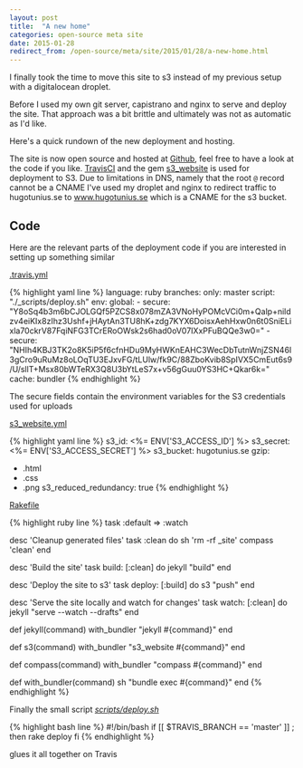 ```yaml
---
layout: post
title:  "A new home"
categories: open-source meta site
date: 2015-01-28
redirect_from: /open-source/meta/site/2015/01/28/a-new-home.html
---
```


I finally took the time to move this site to s3 instead of my previous setup with a digitalocean droplet. 

Before I used my own git server, capistrano and nginx to serve and deploy the site. That approach was a bit brittle and ultimately was not as automatic as I'd like.

Here's a quick rundown of the new deployment and hosting.

The site is now open source and hosted at [Github](https://github.com/k0nserv/hugotunius.se), feel free to have a look at the code if you like. [TravisCI](https://travis-ci.org) and the gem [s3_website](https://github.com/laurilehmijoki/s3_website) is used for deployment to S3. Due to limitations in DNS, namely that the root `@` record cannot be a CNAME I've used my droplet and nginx to redirect traffic to hugotunius.se to www.hugotunius.se which is a CNAME for the s3 bucket.

## Code

Here are the relevant parts of the deployment code if you are interested in setting up something similar

[.travis.yml](https://github.com/k0nserv/hugotunius.se/blob/master/.travis.yml)

{% highlight yaml line %}
language: ruby
branches:
  only: master
script: "./_scripts/deploy.sh"
env:
  global:
    - secure: "Y8oSq4b3m6bCJOLGQf5PZCS8x078mZA3VNoHyPOMcVCi0m+Qalp+nildzv4eiKIx8zIhz3Ushf+jHAytAn3TU8hK+zdg7KYX6DoisxAehHxw0n6t0SniELixla70ckrV87FqiNFG3TCrERoOWsk2s6had0oV07IXxPFuBQQe3w0="
    - secure: "NHIh4KBJ3TK2o8K5iP5f6cfnHDu9MyHWKnEAHC3WecDbTutnWnjZSN46I3gCro9uRuMz8oLOqTU3EJxvFG/tLUlw/fk9C/88ZboKvib8SpIVX5CmEut6s9/U/sllT+Msx80bWTeRX3Q8U3bYtLeS7x+v56gGuu0YS3HC+Qkar6k="
cache: bundler
{% endhighlight %}

The secure fields contain the environment variables for the S3 credentials used for uploads

[s3_website.yml](https://github.com/k0nserv/hugotunius.se/blob/master/s3_website.yml)

{% highlight yaml line %}
s3_id: <%= ENV['S3_ACCESS_ID'] %>
s3_secret: <%= ENV['S3_ACCESS_SECRET'] %>
s3_bucket: hugotunius.se
gzip:
  - .html
  - .css
  - .png
s3_reduced_redundancy: true
{% endhighlight %}

[Rakefile](https://github.com/k0nserv/hugotunius.se/blob/master/Rakefile)

{% highlight ruby line %}
task :default => :watch


desc 'Cleanup generated files'
task :clean do
  sh 'rm -rf _site'
  compass 'clean'
end

desc 'Build the site'
task build: [:clean] do
  jekyll "build"
end

desc 'Deploy the site to s3'
task deploy: [:build] do
  s3 "push"
end

desc 'Serve the site locally and watch for changes'
task watch: [:clean] do
  jekyll "serve --watch --drafts"
end

def jekyll(command)
  with_bundler "jekyll #{command}"
end

def s3(command)
  with_bundler "s3_website #{command}"
end

def compass(command)
  with_bundler "compass #{command}"
end

def with_bundler(command)
  sh "bundle exec #{command}"
end
{% endhighlight %}

Finally the small script [_scripts/deploy.sh_](https://github.com/k0nserv/hugotunius.se/blob/master/_scripts/deploy.sh)

{% highlight bash line %}
#!/bin/bash
if [[ $TRAVIS_BRANCH == 'master' ]] ; then
    rake deploy
fi
{% endhighlight %}

glues it all together on Travis
